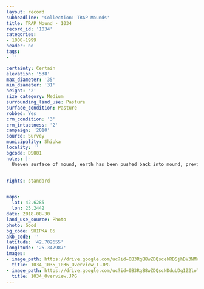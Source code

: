 ```yaml
---
layout: record
subheadline: 'Collection: TRAP Mounds'
title: TRAP Mound - 1034
record_id: '1034'
categories:
- 1000-1999
header: no
tags:
- ''

certainty: Certain
elevation: '538'
max_diameter: '35'
min_diameter: '31'
height: '2'
size_category: Medium
surrounding_land_use: Pasture
surface_condition: Pasture
robbed: Yes
crm_condition: '3'
crm_intactness: '2'
campaign: '2010'
source: Survey
municipality: Shipka
locality: ''
bgcode: DS001
notes: |-
  Uneven surface of mound, earth has been pushed back into mound, previously excavated.


rights: standard


maps:
  lat: 42.6285
  lon: 25.2442
date: 2018-08-30
land_use_source: Photo
photo: Good
bg_code: SHIPKA 05
akb_code: ''
latitude: '42.702655'
longitude: '25.347987'
images:
- image_path: https://drive.google.com/uc?id=0B3Rg88wZDQscekRDSjhDV3NMcGM
  title: 1034_1035_1036_Overview_I.JPG
- image_path: https://drive.google.com/uc?id=0B3Rg88wZDQscNDduUDg1Z2loTnc
  title: 1034_Overview.JPG
---
```

